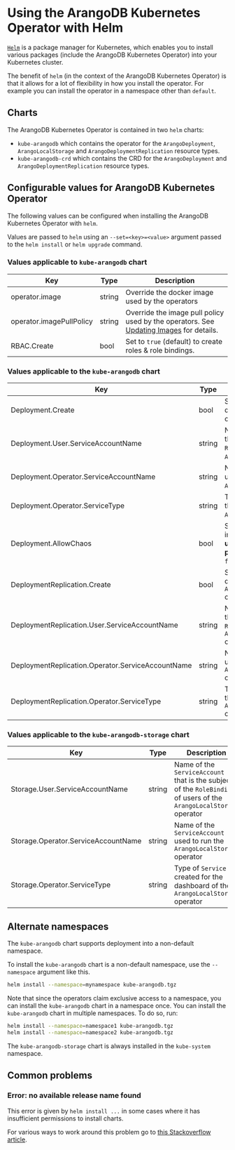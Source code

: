 # Using the ArangoDB Kubernetes Operator with Helm

[`Helm`](https://www.helm.sh/) is a package manager for Kubernetes, which enables
you to install various packages (include the ArangoDB Kubernetes Operator)
into your Kubernetes cluster.

The benefit of `helm` (in the context of the ArangoDB Kubernetes Operator)
is that it allows for a lot of flexibility in how you install the operator.
For example you can install the operator in a namespace other than
`default`.

## Charts

The ArangoDB Kubernetes Operator is contained in two `helm` charts:

- `kube-arangodb` which contains the operator for the `ArangoDeployment`, `ArangoLocalStorage`
  and `ArangoDeploymentReplication` resource types.
- `kube-arangodb-crd` which contains the CRD for the `ArangoDeployment` and `ArangoDeploymentReplication` resource types.


## Configurable values for ArangoDB Kubernetes Operator

The following values can be configured when installing the
ArangoDB Kubernetes Operator with `helm`.

Values are passed to `helm` using an `--set=<key>=<value>` argument passed
to the `helm install` or `helm upgrade` command.

### Values applicable to `kube-arangodb` chart

| Key                        | Type   | Description
|----------------------------|--------|-----|
| operator.image             | string | Override the docker image used by the operators
| operator.imagePullPolicy   | string | Override the image pull policy used by the operators. See [Updating Images](https://kubernetes.io/docs/concepts/containers/images/#updating-images) for details.
| RBAC.Create                | bool   | Set to `true` (default) to create roles & role bindings.

### Values applicable to the `kube-arangodb` chart

| Key               | Type   | Description
|-------------------|--------|-----|
| Deployment.Create | bool   | Set to `true` (default) to deploy the `ArangoDeployment` operator
| Deployment.User.ServiceAccountName | string | Name of the `ServiceAccount` that is the subject of the `RoleBinding` of users of the `ArangoDeployment` operator
| Deployment.Operator.ServiceAccountName | string | Name of the `ServiceAccount` used to run the `ArangoDeployment` operator
| Deployment.Operator.ServiceType | string | Type of `Service` created for the dashboard of the `ArangoDeployment` operator
| Deployment.AllowChaos | bool | Set to `true` to allow the introduction of chaos. **Only use for testing, never for production!** Defaults to `false`.
| DeploymentReplication.Create | bool   | Set to `true` (default) to deploy the `ArangoDeploymentReplication` operator
| DeploymentReplication.User.ServiceAccountName | string | Name of the `ServiceAccount` that is the subject of the `RoleBinding` of users of the `ArangoDeploymentReplication` operator
| DeploymentReplication.Operator.ServiceAccountName | string | Name of the `ServiceAccount` used to run the `ArangoDeploymentReplication` operator
| DeploymentReplication.Operator.ServiceType | string | Type of `Service` created for the dashboard of the `ArangoDeploymentReplication` operator

### Values applicable to the `kube-arangodb-storage` chart

| Key               | Type   | Description
|-------------------|--------|-----|
| Storage.User.ServiceAccountName | string | Name of the `ServiceAccount` that is the subject of the `RoleBinding` of users of the `ArangoLocalStorage` operator
| Storage.Operator.ServiceAccountName | string | Name of the `ServiceAccount` used to run the `ArangoLocalStorage` operator
| Storage.Operator.ServiceType | string | Type of `Service` created for the dashboard of the `ArangoLocalStorage` operator

## Alternate namespaces

The `kube-arangodb` chart supports deployment into a non-default namespace.

To install the `kube-arangodb` chart is a non-default namespace, use the `--namespace`
argument like this.

```bash
helm install --namespace=mynamespace kube-arangodb.tgz
```

Note that since the operators claim exclusive access to a namespace, you can
install the `kube-arangodb` chart in a namespace once.
You can install the `kube-arangodb` chart in multiple namespaces. To do so, run:

```bash
helm install --namespace=namespace1 kube-arangodb.tgz
helm install --namespace=namespace2 kube-arangodb.tgz
```

The `kube-arangodb-storage` chart is always installed in the `kube-system` namespace.

## Common problems

### Error: no available release name found

This error is given by `helm install ...` in some cases where it has
insufficient permissions to install charts.

For various ways to work around this problem go to [this Stackoverflow article](https://stackoverflow.com/questions/43499971/helm-error-no-available-release-name-found).
